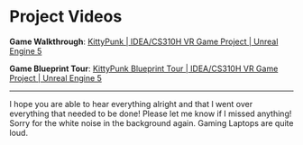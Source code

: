 # Project Videos

**Game Walkthrough**: [KittyPunk | IDEA/CS310H VR Game Project | Unreal Engine 5](https://youtu.be/lN-39QGuAvQ?si=ILZ4zL42VGMIGvCY)

**Game Blueprint Tour**: [KittyPunk Blueprint Tour | IDEA/CS310H VR Game Project | Unreal Engine 5](https://youtu.be/f2pH0OtNp_Y?si=G7c_XProO_6W_7dj)

---

I hope you are able to hear everything alright and that I went over everything that needed to be done!  Please let me know if I missed anything!  Sorry for the white noise in the background again.  Gaming Laptops are quite loud.
